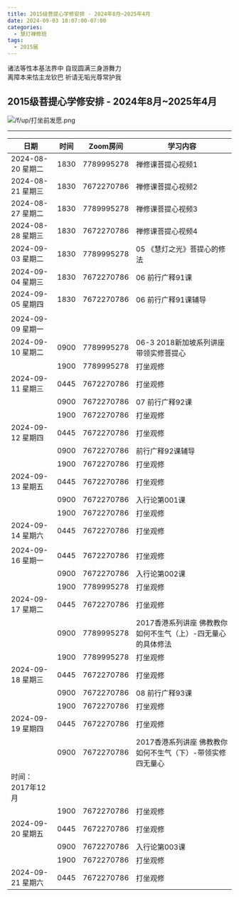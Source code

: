 ```yaml
---
title: 2015级菩提心学修安排 - 2024年8月~2025年4月
date: 2024-09-03 18:07:00-07:00
categories:
  - 慧灯禅修班
tags:
  - 2015届
---
```

诸法等性本基法界中 自现圆满三身游舞力  
离障本来怙主龙钦巴 祈请无垢光尊常护我


## 2015级菩提心学修安排 - 2024年8月~2025年4月





![/f/up/打坐前发愿.png](/f/up/打坐前发愿.png)


---


|日期 |时间|Zoom房间|学习内容|
|--|--|--|--|
|2024-08-20 星期二|1830|7789995278|禅修课菩提心视频1|
|2024-08-21 星期三|1830|7672270786|禅修课菩提心视频2|
|2024-08-27 星期二|1830|7789995278|禅修课菩提心视频3|
|2024-08-28 星期三|1830|7672270786|禅修课菩提心视频4|
|2024-09-03 星期二|1830|7789995278|05 《慧灯之光》菩提心的修法|
|2024-09-04 星期三|1830|7672270786|06 前行广释91课|
|2024-09-05 星期四|1830|7672270786|06 前行广释91课辅导|
|||||
|2024-09-09 星期一||||
|2024-09-10 星期二|0900|7789995278|06-3 2018新加坡系列讲座 带领实修菩提心|
|   |1900|7789995278|打坐观修|
|2024-09-11 星期三|0445|7672270786|打坐观修|
|   |0900|7672270786|07 前行广释92课|
|   |1900|7672270786|打坐观修|
|2024-09-12 星期四|0445|7672270786|打坐观修|
|   |0900|7672270786|前行广释92课辅导|
|   |1900|7672270786|打坐观修|
|2024-09-13 星期五|0445|7672270786|打坐观修|
|   |0900|7672270786|入行论第001课|
|   |1900|7672270786|打坐观修|
|2024-09-14 星期六|0445|7672270786|打坐观修|
|||||
|2024-09-16 星期一|0445|7672270786|打坐观修|
| |0900|7672270786|入行论第002课|
| |1900|7789995278|打坐观修|
| 2024-09-17 星期二 |0445|7672270786|打坐观修|
|   |0900|7789995278|2017香港系列讲座 佛教教你如何不生气（上）-四无量心的具体修法|
|   |1900|7789995278|打坐观修|
| 2024-09-18 星期三  |0445|7672270786|打坐观修|
|   |0900|7672270786|08 前行广释93课|
|   |1900|7672270786|打坐观修|
|2024-09-19 星期四|0445|7672270786|打坐观修|
|   |0900|7672270786|2017香港系列讲座 佛教教你如何不生气（下）-带领实修四无量心
时间：2017年12月|
|   |1900|7672270786|打坐观修|
|2024-09-20 星期五|0445|7672270786|打坐观修|
|   |0900|7672270786|入行论第003课|
|   |1900|7672270786|打坐观修|
|2024-09-21 星期六|0445|7672270786|打坐观修|
